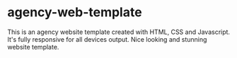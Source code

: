 # agency-web-template
This is an agency website template created with HTML, CSS and Javascript. It's fully responsive for all devices output. Nice looking and stunning website template.
